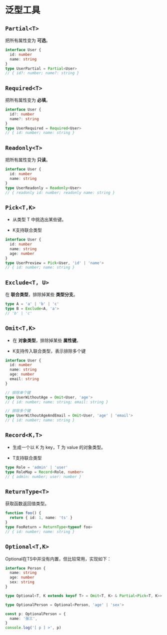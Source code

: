 # 泛型工具

## `Partial<T>`

把所有属性变为 **可选**。

```ts
interface User {
  id: number
  name: string
}
type UserPartial = Partial<User>
// { id?: number; name?: string }
```









## `Required<T>`

把所有属性变为 **必填**。

```ts
interface User {
  id?: number
  name?: string
}
type UserRequired = Required<User>
// { id: number; name: string }
```





## `Readonly<T>`

把所有属性变为 **只读**。

```ts
interface User {
  id: number
  name: string
}
type UserReadonly = Readonly<User>
// { readonly id: number; readonly name: string }
```



## `Pick<T,K>`

- 从类型 T 中挑选出某些键。

- K支持联合类型

```ts
interface User {
  id: number
  name: string
  age: number
}
type UserPreview = Pick<User, 'id' | 'name'>
// { id: number; name: string }
```









## `Exclude<T, U>`

在 **联合类型**，排除掉某些 **类型分支**。

```ts
type A = 'a' | 'b' | 'c'
type B = Exclude<A, 'a'>
// 'b' | 'c'
```





## `Omit<T,K>`

- 在 **对象类型**，排除掉某些 **属性键**。

- K支持传入联合类型，表示排除多个键

```ts
interface User {
  id: number
  name: string
  age: number
  email: string
}

// 排除单个键
type UserWithoutAge = Omit<User, 'age'>
// { id: number; name: string; email: string }

// 排除多个键
type UserWithoutAgeAndEmail = Omit<User, 'age' | 'email'>
// { id: number; name: string }
```





## `Record<K,T>`

- 生成一个以 K 为 key，T 为 value 的对象类型。

- T支持联合类型

```ts
type Role = 'admin' | 'user'
type RoleMap = Record<Role, number>
// { admin: number; user: number }
```



## `ReturnType<T>`

获取函数返回值类型。

```ts
function foo() {
  return { id: 1, name: 'ts' }
}
type FooReturn = ReturnType<typeof foo>
// { id: number; name: string }
```



## `Optional<T,K>`

Optional在TS中并没有内置，但比较常用，实现如下：

```ts
interface Person {
  name: string
  age: number
  sex: string
}

type Optional<T, K extends keyof T> = Omit<T, K> & Partial<Pick<T, K>>

type OptionalPerson = Optional<Person, 'age' | 'sex'>

const p: OptionalPerson = {
  name: '张三',
}
console.log('[ p ] >', p)
```

